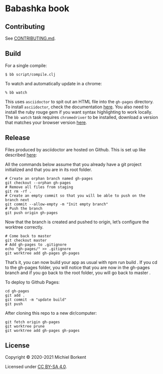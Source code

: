 # Babashka book

## Contributing

See [CONTRIBUTING.md](CONTRIBUTING.md).

## Build

For a single compile:
```shell
$ bb script/compile.clj
```

To watch and automatically update in a chrome:
```shell
% bb watch
```

This uses `asciidoctor` to spit out an HTML file into the `gh-pages` directory.
To install `asciidoctor`, check the documentation [here](https://asciidoctor.org/).
You also need to install the ruby rouge gem if you want syntax highlighting to work locally. 
The `bb watch` task requires `chromedriver` to be installed, download a version that matches your browser version [here](https://googlechromelabs.github.io/chrome-for-testing/#stable).

## Release

Files produced by asciidoctor are hosted on Github. This is set up like
described
[here](https://medium.com/linagora-engineering/deploying-your-js-app-to-github-pages-the-easy-way-or-not-1ef8c48424b7):

All the commands below assume that you already have a git project initialized and that you are in its root folder.

```
# Create an orphan branch named gh-pages
git checkout --orphan gh-pages
# Remove all files from staging
git rm -rf .
# Create an empty commit so that you will be able to push on the branch next
git commit --allow-empty -m "Init empty branch"
# Push the branch
git push origin gh-pages
```

Now that the branch is created and pushed to origin, let’s configure the
worktree correctly.

```
# Come back to master
git checkout master
# Add gh-pages to .gitignore
echo "gh-pages/" >> .gitignore
git worktree add gh-pages gh-pages
```

That’s it, you can now build your app as usual with npm run build . If you cd to
the gh-pages folder, you will notice that you are now in the gh-pages branch and if
you go back to the root folder, you will go back to master .

To deploy to Github Pages:

```
cd gh-pages
git add .
git commit -m "update build"
git push
```

After cloning this repo to a new dir/computer:

``` shell
git fetch origin gh-pages
git worktree prune
git worktree add gh-pages gh-pages
```

## License

Copyright © 2020-2021 Michiel Borkent

Licensed under [CC BY-SA 4.0](https://creativecommons.org/licenses/by-sa/4.0).
